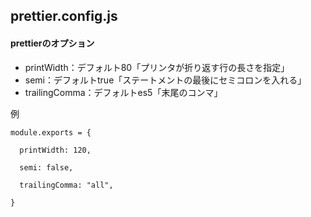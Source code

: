 ## prettier.config.js

#### prettierのオプション

- printWidth：デフォルト80「プリンタが折り返す行の長さを指定」
- semi：デフォルトtrue「ステートメントの最後にセミコロンを入れる」
- trailingComma：デフォルトes5「末尾のコンマ」

例

    module.exports = {

      printWidth: 120,

      semi: false,

      trailingComma: "all",

    }
